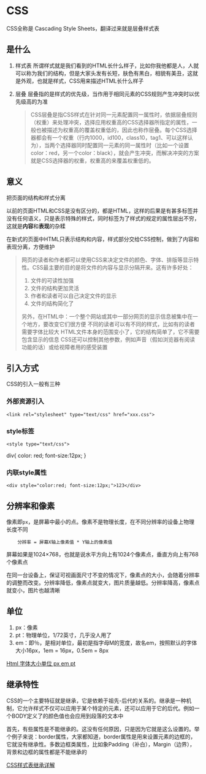 # CSS

CSS全称是 Cascading Style Sheets，翻译过来就是层叠样式表

## 是什么

1.  样式表 所谓样式就是我们看到的HTML长什么样子，比如你我他都是人，人就可以称为我们的结构，但是大家头发有长短，肤色有黑白，相貌有美丑，这就是外观，也就是样式，CSS用来描述HTML长什么样子

2.  层叠 层叠指的是样式的优先级，当作用于相同元素的CSS规则产生冲突时以优先级高的为准

    > CSS层叠是指CSS样式在针对同一元素配置同一属性时，依据层叠规则（权重）来处理冲突，选择应用权重高的CSS选择器所指定的属性，一般也被描述为权重高的覆盖权重低的，因此也称作层叠。每个CSS选择器都会有一个权重（行内1000，id100，class10，tag1、可以这样认为），当两个选择器同时配置同一元素的同一属性时（比如一个设置color：red，另一个color：black），就会产生冲突，而解决冲突的方案就是CSS选择器的权重，权重高的来覆盖权重低的。

## 意义

把页面的结构和样式分离

以前的页面HTML和CSS是没有区分的，都是HTML，这样的后果是有甚多标签并没有任何语义，只是表示特殊的样式，同时标签为了样式的规定的属性层出不穷，这就是**内容**和**表现**的杂糅

在新式的页面中HTML只表示结构和内容，样式部分交给CSS控制，做到了内容和表现分离，方便维护

> 网页的读者和作者都可以使用CSS来决定文件的颜色、字体、排版等显示特性。CSS最主要的目的是将文件的内容与显示分隔开来。这有许多好处：
> 
> 1.  文件的可读性加强
> 2.  文件的结构更加灵活
> 3.  作者和读者可以自己决定文件的显示
> 4.  文件的结构简化了
> 
> 另外，在HTML中：一个整个网站或其中一部分网页的显示信息被集中在一个地方，要改变它们很方便 不同的读者可以有不同的样式，比如有的读者需要字体比较大 HTML文件本身的范围变小了，它的结构简单了，它不需要包含显示的信息 CSS还可以控制其他参数，例如声音（假如浏览器有阅读功能的话）或给视障者用的感受装置

## 引入方式

CSS的引入一般有三种

### 外部资源引入

```
<link rel="stylesheet" type="text/css" href="xxx.css">

```

### style标签

```
<style type="text/css">

```

div{ color: red; font-size:12px; } </style>

### 内联style属性

```
<div style="color:red; font-size:12px;">123</div>

```

## 分辨率和像素

像素即`px`，是屏幕中最小的点。像素不是物理长度，在不同分辨率的设备上物理长度不同

```
    分辨率 = 屏幕X轴上像素值 * Y轴上的像素值

```

屏幕如果是1024×768，也就是说水平方向上有1024个像素点，垂直方向上有768个像素点

在同一台设备上，保证可视画面尺寸不变的情况下，像素点的大小，会随着分辨率的调整而改变。分辨率降低，像素点就变大，图片质量越低。分辨率降高，像素点就变小，图片也越清晰

## 单位

1.  px：像素
2.  pt：物理单位，1/72英寸，几乎没人用了
3.  em：即％，是相对单位，最初是指字母M的宽度，故名em，按照默认的字体大小16px，1em = 16px，0.5em = 8px

[Html 字体大小单位 px em pt](http://www.cnblogs.com/dolphinX/p/3237054.html)

## 继承特性

CSS的一个主要特征就是继承，它是依赖于祖先-后代的关系的。继承是一种机制，它允许样式不仅可以应用于某个特定的元素，还可以应用于它的后代。例如一个BODY定义了的颜色值也会应用到段落的文本中

首先，有些属性是不能继承的。这没有任何原因，只是因为它就是这么设置的。举个例子来说：border属性，大家都知道，border属性是用来设置元素的边框的，它就没有继承性。多数边框类属性，比如象Padding（补白），Margin（边界），背景和边框的属性都是不能继承的

[CSS样式表继承详解](http://www.cnphp.info/css-style-inheritance.html)